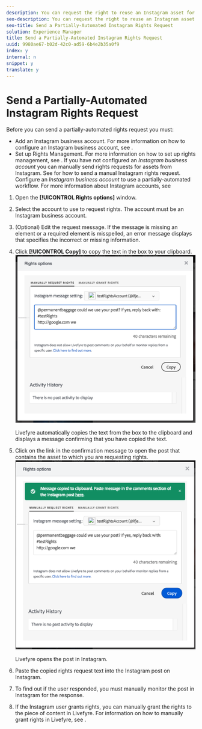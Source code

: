 ```yaml
---
description: You can request the right to reuse an Instagram asset for your commercial purposes using a partially-automated workflow.
seo-description: You can request the right to reuse an Instagram asset for your commercial purposes using a partially-automated workflow.
seo-title: Send a Partially-Automated Instagram Rights Request
solution: Experience Manager
title: Send a Partially-Automated Instagram Rights Request
uuid: 9980ae67-b02d-42c0-ad59-6b4e2b35a0f9
index: y
internal: n
snippet: y
translate: y
---
```


# Send a Partially-Automated Instagram Rights Request

Before you can send a partially-automated rights request you must:

* Add an Instagram business account. For more information on how to configure an Instagram business account, see [](t_configure_social_accout_instagram/c_about_instagram_accounts.md#c_about_instagram_accounts).
* Set up Rights Management. For more information on how to set up rights management, see [](c_how_requesting_rights_works.md#c_how_requesting_rights_works).
If you have not configured an *Instagram business account* you can manually send rights requests for assets from Instagram. See [](c_send_instagram_manual_rights_request.md#c_send_instagram_manual_rights_request) for how to send a manual Instagram rights request. Configure an *Instagram business account* to use a partially-automated workflow. For more information about Instagram accounts, see [](t_configure_social_accout_instagram/c_about_instagram_accounts.md#c_about_instagram_accounts)

1. Open the **[!UICONTROL  Rights options]** window.
1. Select the account to use to request rights. The account must be an Instagram business account.
1. (Optional) Edit the request message. If the message is missing an element or a required element is misspelled, an error message displays that specifies the incorrect or missing information.
1. Click **[!UICONTROL  Copy]** to copy the text in the box to your clipboard. ![](assets/rr_insta_workaround1.png)

   Livefyre automatically copies the text from the box to the clipboard and displays a message confirming that you have copied the text.

1. Click on the link in the confirmation message to open the post that contains the asset to which you are requesting rights. ![](assets/rr_insta_workaround2.png)

   Livefyre opens the post in Instagram.

1. Paste the copied rights request text into the Instagram post on Instagram.
1. To find out if the user responded, you must manually monitor the post in Instagram for the response.
1. If the Instagram user grants rights, you can manually grant the rights to the piece of content in Livefyre. For information on how to manually grant rights in Livefyre, see [](t_manually_grant_the_rights_for_one_or_more_assets.md#t_manually_grant_the_rights_for_one_or_more_assets).
